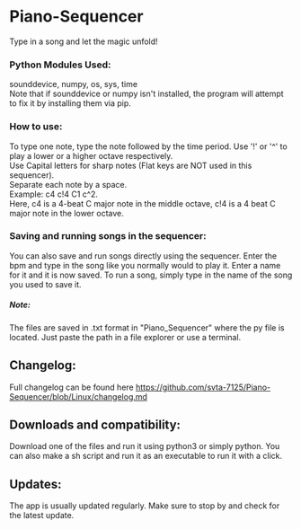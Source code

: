 # Piano-Sequencer
Type in a song and let the magic unfold!  
### Python Modules Used:
sounddevice, numpy, os, sys, time  
Note that if sounddevice or numpy isn't installed, the program will attempt to fix it by installing them via pip.
### How to use: 
To type one note, type the note followed by the time period. Use '!' or '^' to play a lower or a higher octave respectively.  
Use Capital letters for sharp notes (Flat keys are NOT used in this sequencer).  
Separate each note by a space.  
Example: c4 c!4 C1 c^2.  
Here, c4 is a 4-beat C major note in the middle octave, c!4 is a 4 beat C major note in the lower octave.
### Saving and running songs in the sequencer:
You can also save and run songs directly using the sequencer. Enter the bpm and type in the song like you normally would to play it. Enter a name for it and it is now saved.
To run a song, simply type in the name of the song you used to save it.
##### Note:
The files are saved in .txt format in "Piano_Sequencer" where the py file is located. Just paste the path in a file explorer or use a terminal.
## Changelog:
Full changelog can be found here https://github.com/svta-7125/Piano-Sequencer/blob/Linux/changelog.md
## Downloads and compatibility:
Download one of the files and run it using python3 or simply python. You can also make a sh script and run it as an executable to run it with a click.  
## Updates:
The app is usually updated regularly. Make sure to stop by and check for the latest update.

